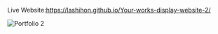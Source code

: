 Live Website:<ins>https://lashihon.github.io/Your-works-display-website-2/</ins> 

![Portfolio 2](https://github.com/LaShihon/Your-works-display-website-2/assets/148841107/66e677a9-36da-42d8-aa9f-03fc150b4465)
